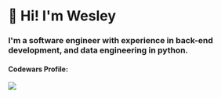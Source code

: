# 👋 Hi! I'm Wesley
### I'm a software engineer with experience in back-end development, and data engineering in python.


 #### Codewars Profile:
 [![](https://www.codewars.com/users/IIWesleyII/badges/large)](https://www.codewars.com/users/IIWesleyII)
